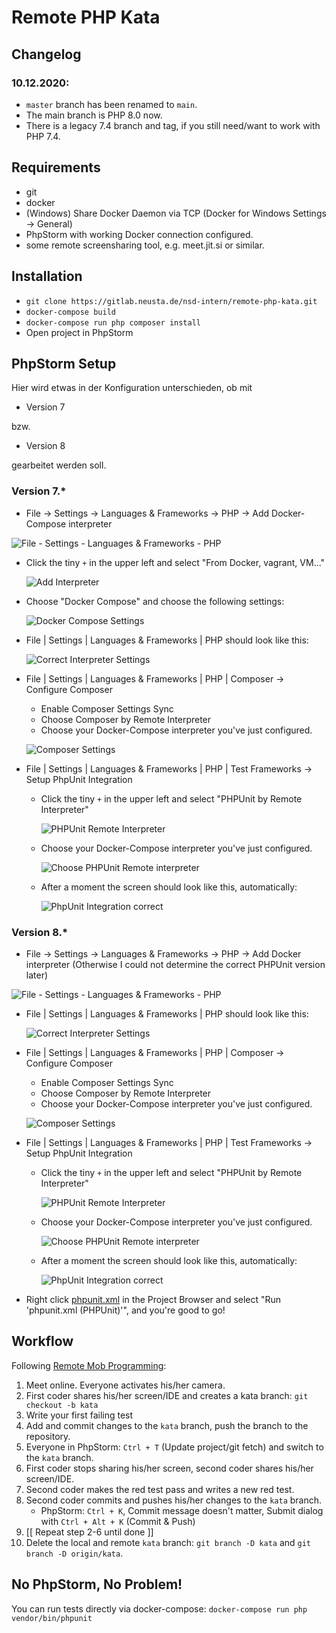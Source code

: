 # Remote PHP Kata

## Changelog

### 10.12.2020:

* `master` branch has been renamed to `main`. 
* The main branch is PHP 8.0 now. 
* There is a legacy 7.4 branch and tag, if you still need/want to work with PHP 7.4.

## Requirements

* git
* docker
* (Windows) Share Docker Daemon via TCP (Docker for Windows Settings -> General)
* PhpStorm with working Docker connection configured.
* some remote screensharing tool, e.g. meet.jit.si or similar.

## Installation

* `git clone https://gitlab.neusta.de/nsd-intern/remote-php-kata.git`
* `docker-compose build`
* `docker-compose run php composer install`
* Open project in PhpStorm

## PhpStorm Setup

Hier wird etwas in der Konfiguration unterschieden, ob mit 
* Version 7  

bzw.

* Version 8

gearbeitet werden soll.

### Version 7.*

  * File -> Settings -> Languages & Frameworks -> PHP -> Add Docker-Compose interpreter

![File - Settings - Languages & Frameworks - PHP](.manual/settings-interpreter.png)

* Click the tiny `+` in the upper left and select "From Docker, vagrant, VM..."

  ![Add Interpreter](./.manual/add-interpreter-docker.png)

* Choose "Docker Compose" and choose the following settings:

  ![Docker Compose Settings](.manual/docker-compose-interpreter.png)

* File | Settings | Languages & Frameworks | PHP should look like this:

  ![Correct Interpreter Settings](.manual/interpreter-correct.png)

* File | Settings | Languages & Frameworks | PHP | Composer -> Configure Composer
  * Enable Composer Settings Sync
  * Choose Composer by Remote Interpreter
  * Choose your Docker-Compose interpreter you've just configured.

  ![Composer Settings](.manual/composer-settings.png)

* File | Settings | Languages & Frameworks | PHP | Test Frameworks -> Setup PhpUnit Integration
  * Click the tiny `+` in the upper left and select "PHPUnit by Remote Interpreter"

    ![PHPUnit Remote Interpreter](.manual/phpunit-remote-interpreter.png)

  * Choose your Docker-Compose interpreter you've just configured.

    ![Choose PHPUnit Remote interpreter](.manual/phpunit-interpreter-selection.png)

  * After a moment the screen should look like this, automatically:

    ![PhpUnit Integration correct](.manual/phpunit-correct.png)

### Version 8.*  

  * File -> Settings -> Languages & Frameworks -> PHP -> Add Docker interpreter (Otherwise I could not determine the correct PHPUnit version later)

![File - Settings - Languages & Frameworks - PHP](.manual/settings-interpreter-v8.png)

* File | Settings | Languages & Frameworks | PHP should look like this:
  
  ![Correct Interpreter Settings](.manual/interpreter-correct-v8.png)
  
* File | Settings | Languages & Frameworks | PHP | Composer -> Configure Composer  
  * Enable Composer Settings Sync
  * Choose Composer by Remote Interpreter
  * Choose your Docker-Compose interpreter you've just configured.
  
  ![Composer Settings](.manual/composer-settings-v8.png)
  
* File | Settings | Languages & Frameworks | PHP | Test Frameworks -> Setup PhpUnit Integration
  * Click the tiny `+` in the upper left and select "PHPUnit by Remote Interpreter"
    
    ![PHPUnit Remote Interpreter](.manual/phpunit-remote-interpreter.png)

  * Choose your Docker-Compose interpreter you've just configured.
    
    ![Choose PHPUnit Remote interpreter](.manual/phpunit-interpreter-selection-v8.png)
  
  * After a moment the screen should look like this, automatically:
    
    ![PhpUnit Integration correct](.manual/phpunit-correct-v8.png)
  
* Right click [phpunit.xml](./phpunit.xml) in the Project Browser and select "Run 'phpunit.xml (PHPUnit)'", and you're good to go! 
  
## Workflow

Following [Remote Mob Programming](https://www.remotemobprogramming.org/#git-handover):

1. Meet online. Everyone activates his/her camera.
2. First coder shares his/her screen/IDE and creates a kata branch: `git checkout -b kata`
3. Write your first failing test
4. Add and commit changes to the `kata` branch, push the branch to the repository.
5. Everyone in PhpStorm: `Ctrl + T` (Update project/git fetch) and switch to the `kata` branch.
6. First coder stops sharing his/her screen, second coder shares his/her screen/IDE.
7. Second coder makes the red test pass and writes a new red test.
8. Second coder commits and pushes his/her changes to the `kata` branch. 
   * PhpStorm: `Ctrl + K`, Commit message doesn't matter, Submit dialog with `Ctrl + Alt + K` (Commit & Push)
9. \[\[ Repeat step 2-6 until done \]\]
10. Delete the local and remote `kata` branch: `git branch -D kata` and `git branch -D origin/kata`.

## No PhpStorm, No Problem!

You can run tests directly via docker-compose: `docker-compose run php vendor/bin/phpunit`
